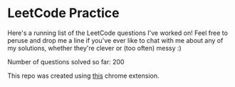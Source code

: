 # LeetCode Practice

Here's a running list of the LeetCode questions I've worked on! Feel free to peruse and drop me a line if you've ever like to chat with me about any of my solutions, whether they're clever or (too often) messy :)

Number of questions solved so far: 200

This repo was created using [this](https://github.com/QasimWani/LeetHub) chrome extension.
